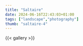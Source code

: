 ```yaml
---
title: "Saltaire"
date: 2024-06-16T22:43:03+01:00
tags: ["landscape","photography"]
thumb: "saltaire-4"
---
```


{{< gallery >}}
